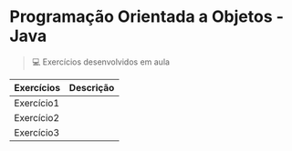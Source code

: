 # Programação Orientada a Objetos - Java
> 💻 Exercícios desenvolvidos em aula 

| Exercícios | Descrição |
|-----------|----------------|
|Exercício1||Aprendendo métodos e atributos com consulta de curso e unidade da instituição|
|Exercício2||Aprendendo abstração com automóveis|
|Exercício3||Abstração com cadastro em livraria|




